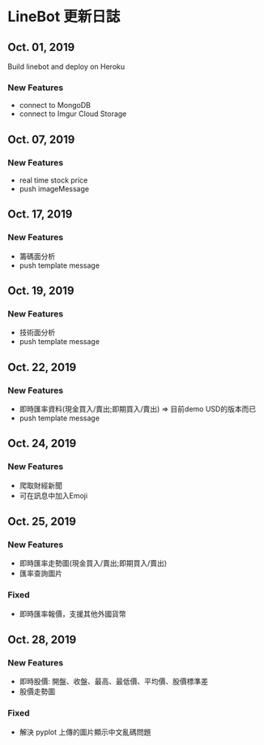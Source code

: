 # LineBot 更新日誌
## Oct. 01, 2019
Build linebot and deploy on Heroku
### New Features
* connect to MongoDB
* connect to Imgur Cloud Storage
## Oct. 07, 2019
### New Features
* real time stock price
* push imageMessage

## Oct. 17, 2019
### New Features
* 籌碼面分析
* push template message

## Oct. 19, 2019
### New Features
* 技術面分析
* push template message

## Oct. 22, 2019
### New Features
* 即時匯率資料(現金買入/賣出;即期買入/賣出) => 目前demo USD的版本而已
* push template message

## Oct. 24, 2019
### New Features
* 爬取財經新聞
* 可在訊息中加入Emoji

## Oct. 25, 2019
### New Features
* 即時匯率走勢圖(現金買入/賣出;即期買入/賣出)
* 匯率查詢圖片
### Fixed
* 即時匯率報價，支援其他外國貨幣

## Oct. 28, 2019
### New Features
* 即時股價: 開盤、收盤、最高、最低價、平均價、股價標準差
* 股價走勢圖
### Fixed
* 解決 pyplot 上傳的圖片顯示中文亂碼問題
